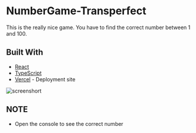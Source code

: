 # NumberGame-Transperfect

This is the really nice game. You have to find the correct number between 1 and 100.

## Built With

- [React](https://github.com/facebook/react)
- [TypeScript](https://www.typescriptlang.org/)
- [Vercel](https://number-game-transperfect-xi.vercel.app//) - Deployment site

![screenshort](https://user-images.githubusercontent.com/42185573/226815971-dedbe913-a176-4a7b-8d24-e2c82dded1e9.jpg)

## NOTE

- Open the console to see the correct number

